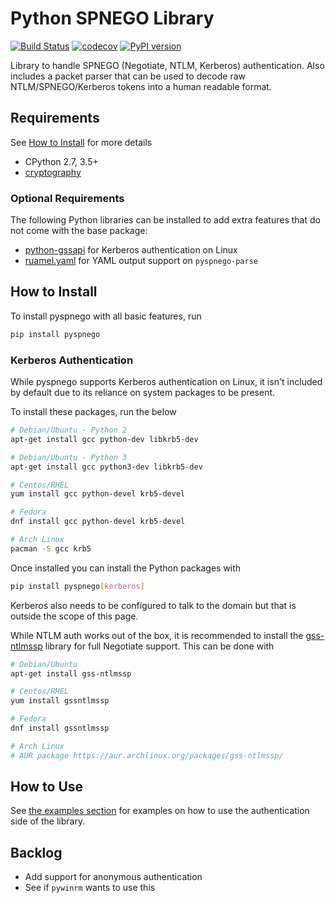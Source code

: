 # Python SPNEGO Library

[![Build Status](https://dev.azure.com/jborean93/jborean93/_apis/build/status/jborean93.pyspnego?branchName=main)](https://dev.azure.com/jborean93/jborean93/_build/latest?definitionId=2&branchName=main)
[![codecov](https://codecov.io/gh/jborean93/pyspnego/branch/main/graph/badge.svg)](https://codecov.io/gh/jborean93/pyspnego)
[![PyPI version](https://badge.fury.io/py/pyspnego.svg)](https://badge.fury.io/py/pyspnego)

Library to handle SPNEGO (Negotiate, NTLM, Kerberos) authentication. Also includes a packet parser that can be used to
decode raw NTLM/SPNEGO/Kerberos tokens into a human readable format.


## Requirements

See [How to Install](#how-to-install) for more details

* CPython 2.7, 3.5+
* [cryptography](https://github.com/pyca/cryptography)

### Optional Requirements

The following Python libraries can be installed to add extra features that do not come with the base package:

* [python-gssapi](https://github.com/pythongssapi/python-gssapi) for Kerberos authentication on Linux
* [ruamel.yaml](https://pypi.org/project/ruamel.yaml/) for YAML output support on `pyspnego-parse`


## How to Install

To install pyspnego with all basic features, run

```bash
pip install pyspnego
```

### Kerberos Authentication

While pyspnego supports Kerberos authentication on Linux, it isn't included by default due to its reliance on system
packages to be present.

To install these packages, run the below

```bash
# Debian/Ubuntu - Python 2
apt-get install gcc python-dev libkrb5-dev

# Debian/Ubuntu - Python 3
apt-get install gcc python3-dev libkrb5-dev

# Centos/RHEL
yum install gcc python-devel krb5-devel

# Fedora
dnf install gcc python-devel krb5-devel

# Arch Linux
pacman -S gcc krb5
```

Once installed you can install the Python packages with

```bash
pip install pyspnego[kerberos]
```

Kerberos also needs to be configured to talk to the domain but that is outside the scope of this page.

While NTLM auth works out of the box, it is recommended to install the
[gss-ntlmssp](https://github.com/gssapi/gss-ntlmssp) library for full Negotiate support. This can be done with

```bash
# Debian/Ubuntu
apt-get install gss-ntlmssp

# Centos/RHEL
yum install gssntlmssp

# Fedora
dnf install gssntlmssp

# Arch Linux
# AUR package https://aur.archlinux.org/packages/gss-ntlmssp/
```


## How to Use

See [the examples section](docs/examples) for examples on how to use the authentication side of the library.


## Backlog

* Add support for anonymous authentication
* See if `pywinrm` wants to use this

